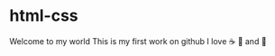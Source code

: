 # html-css
Welcome to my world
This is my first work on github
I love :coffee: :pizza: and :balloon:
